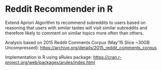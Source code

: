 # Reddit Recommender in R

Extend Apriori Algorithm to recommend subreddits to users based on reasoning that users with similar tastes will visit similar subreddits and therefore likely to comment on similar topics more often than others.

Analysis based on 2015 Reddit Comments Corpus (May'15 Slice ~30GB Uncompressed): https://archive.org/details/2015_reddit_comments_corpus

Implementation in R using aRules package: https://cran.r-project.org/web/packages/arules/index.html
